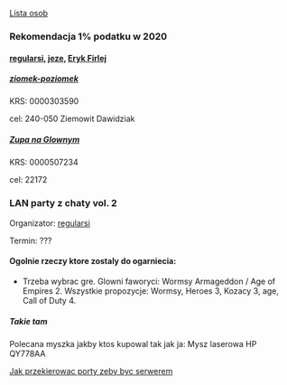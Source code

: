 [Lista osob](https://towers-of-trust.herokuapp.com/show_group/1?tab=members)

### Rekomendacja 1% podatku w 2020
#### [regularsi](https://towers-of-trust.herokuapp.com/show_group/1?tab=tower&tower_id=1), [jeze](https://towers-of-trust.herokuapp.com/show_group/1?tab=tower&tower_id=2), [Eryk Firlej](https://towers-of-trust.herokuapp.com/show_group/1?tab=members)

##### [ziomek-poziomek](https://www.facebook.com/ziomekpoziomek2011/)

KRS: 0000303590

cel: 240-050 Ziemowit Dawidziak

##### [Zupa na Glownym](https://www.facebook.com/ZupaNaGlownym/posts/868633420247116?__tn__=K-R)

KRS: 0000507234

cel: 22172


### LAN party z chaty vol. 2

Organizator: [regularsi](https://towers-of-trust.herokuapp.com/show_group/1?tab=tower&tower_id=1)

Termin: ???

#### Ogolnie rzeczy ktore zostaly do ogarniecia:
- Trzeba wybrac gre. Glowni faworyci: Wormsy Armageddon / Age of Empires 2. Wszystkie propozycje: Wormsy, Heroes 3, Kozacy 3, age, Call of Duty 4.

##### Takie tam

Polecana myszka jakby ktos kupowal tak jak ja: Mysz laserowa HP QY778AA

[Jak przekierowac porty zeby byc serwerem](https://portforward.com/rusted-warfare/)